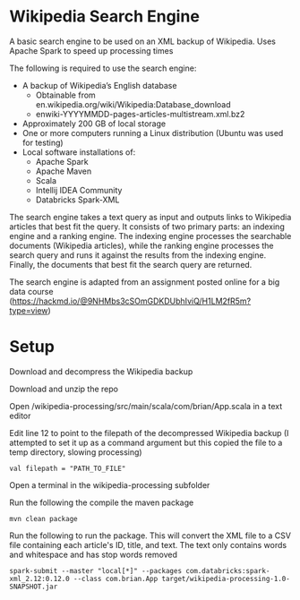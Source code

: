 # Wikipedia Search Engine
A basic search engine to be used on an XML backup of Wikipedia. Uses Apache Spark to speed up processing times

The following is required to use the search engine: 
* A backup of Wikipedia’s English database
  * Obtainable from en.wikipedia.org/wiki/Wikipedia:Database_download
  * enwiki-YYYYMMDD-pages-articles-multistream.xml.bz2
* Approximately 200 GB of local storage
* One or more computers running a Linux distribution (Ubuntu was used for testing) 
* Local software installations of:
  * Apache Spark 
  * Apache Maven
  * Scala
  * Intellij IDEA Community
  * Databricks Spark-XML

The search engine takes a text query as input and outputs links to Wikipedia articles that best fit the query. It consists of two primary parts: an indexing engine and a ranking engine. The indexing engine processes the searchable documents (Wikipedia articles), while the ranking engine processes the search query and runs it against the results from the indexing engine. Finally, the documents that best fit the search query are returned.

The search engine is adapted from an assignment posted online for a big data course (https://hackmd.io/@9NHMbs3cSOmGDKDUbhIviQ/H1LM2fR5m?type=view)

# Setup
Download and decompress the Wikipedia backup

Download and unzip the repo

Open /wikipedia-processing/src/main/scala/com/brian/App.scala in a text editor

Edit line 12 to point to the filepath of the decompressed Wikipedia backup (I attempted to set it up as a command argument but this copied the file to a temp directory, slowing processing)
```
val filepath = "PATH_TO_FILE"
```
Open a terminal in the wikipedia-processing subfolder

Run the following the compile the maven package
```
mvn clean package
```

Run the following to run the package. This will convert the XML file to a CSV file containing each article's ID, title, and text. The text only contains words and whitespace and has stop words removed
```
spark-submit --master "local[*]" --packages com.databricks:spark-xml_2.12:0.12.0 --class com.brian.App target/wikipedia-processing-1.0-SNAPSHOT.jar 
```
